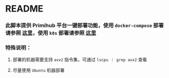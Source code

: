 # README

### 此脚本提供 Primihub 平台一键部署功能，使用 `docker-compose` 部署请参照 [这里](./docker-deploy/README.md)，使用 `k8s` 部署请参照 [这里](./k8s-deploy/README.md)

### 特殊说明：

1. 部署的机器需要支持 `avx2` 指令集，可通过 `lscpu ｜ grep avx2` 查看

2. 尽量使用 `Ubuntu` 机器部署
